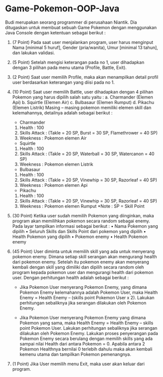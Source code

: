 # Game-Pokemon-OOP-Java

Budi merupakan seorang programmer di perusahaan Niantik. Dia ditugaskan untuk membuat sebuah Game Pokemon dengan menggunakan Java Console dengan ketentuan sebagai berikut :
1.	(7 Point) Pada saat user menjalankan program, user harus menginput Nama [minimal 5 huruf], Gender (pria/wanita), Umur [minimal 13 tahun], dan lakukan validasi.
2.	(5 Point) Setelah mengisi keterangan pada no 1, user dihadapkan dengan 3 pilihan pada menu utama (Profile, Battle, Exit).
3.	(2 Point) Saat user memilih Profile, maka akan menampilkan detail profil user berdasarkan keterangan yang diisi pada no 1.
4.	(10 Point) Saat user memilih Battle, user dihadapkan dengan 4 pilihan Pokemon yang harus dipilih salah satu yaitu :
    a.	Charmander (Elemen Api)
    b.	Squirtle (Elemen Air)
    c.	Bulbasaur (Elemen Rumput)
    d.	Pikachu (Elemen Listrik)
    Masing – masing pokemon memiliki elemen skill dan kelemahannya, detailnya adalah sebagai berikut :
    -	Charmander
      1.	Health : 100
      2.	Skills Attack : (Takle = 20 SP, Burst =  30 SP, Flamethrower = 40 SP)
      3.	Weekness : Pokemon elemen Air
    
    -	Squirtle
      1.	Health : 100
      2.	Skills Attack : (Takle = 20 SP, Waterball =  30 SP, Watercanon = 40 SP)
      3.	Weekness : Pokemon elemen Listrik
    
    -	Bulbasaur
      1.	Health : 100
      2.	Skills Attack : (Takle = 20 SP, Vinewhip =  30 SP, Razorleaf = 40 SP)
      3.	Weekness : Pokemon elemen Api
    
    -	Pikachu
      1.	Health : 100
      2.	Skills Attack : (Takle = 20 SP, Vinewhip =  30 SP, Razorleaf = 40 SP)
      3.	Weekness : Pokemon elemen Rumput
    *Note : SP = Skill Point

5.	(30 Point) Ketika user sudah memilih Pokemon yang diinginkan, maka program akan memilihkan pokemon secara random sebagai enemy. Pada layar tampilkan informasi sebagai berikut :
    •	Nama Pokemon yang dipilih
    •	Seluruh Skills dan Skills Point dari pokemon yang dipilih
    •	Health Pokemon yang dipilih
    •	Pokemon enemy
    •	Health Pokemon enemy

6.	(45 Point) User diminta untuk memilih skill yang ada untuk menyerang pokemon enemy. Dimana setiap skill serangan akan mengurangi health dari pokemon enemy. Setelah itu pokemon enemy akan menyerang kembali dengan skill yang dimiliki dan dipilih secara random oleh program kepada pokemon user dan mengurangi health dari pokemon user. Dengan perhitungan health adalah sebagai berikut :
    -	Jika Pokemon User menyerang Pokemon Enemy, yang dimana Pokemon Enemy kelemahannya adalah Pokemon User, maka Health Enemy = Health Enemy – (skills point Pokemon User x 2). Lakukan perhitungan sebaliknya jika serangan dilakukan oleh Pokemon Enemy.
    
    -	Jika Pokemon User menyerang Pokemon Enemy yang dimana Pokemon yang sama, maka Health Enemy = Health Enemy – skills point Pokemon User. Lakukan perhitungan sebaliknya jika serangan dilakukan oleh Pokemon Enemy.
    Lakukan proses penyerangan pada Pokemon Enemy secara berulang dengan memilih skills yang ada sampai nilai Health dari antara Pokemon = 0. Apabila antara 2 Pokemon Healthnya bernilai 0 terlebih dahulu maka akan kembali kemenu utama dan tampilkan Pokemon pemenangnya.

7.	(1 Point) Jika User memilih menu Exit, maka user akan keluar dari program.

